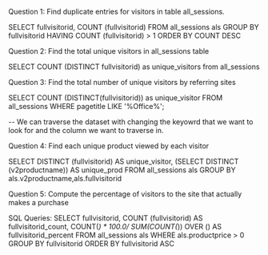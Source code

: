 Question 1: Find duplicate entries for visitors in table all_sessions.




SELECT fullvisitorid,
COUNT (fullvisitorid)
FROM all_sessions als
GROUP BY fullvisitorid
HAVING COUNT (fullvisitorid) > 1
ORDER BY COUNT DESC





Question 2: Find the total unique visitors in all_sessions table


SELECT COUNT (DISTINCT fullvisitorid) as unique_visitors
from all_sessions





Question 3: Find the total number of unique visitors by referring sites


SELECT COUNT (DISTINCT(fullvisitorid)) as unique_visitor
FROM all_sessions
WHERE pagetitle LIKE '%Office%';


-- We can traverse the dataset with changing the keyowrd that we want to look for and the column we want to traverse in.




Question 4: Find each unique product viewed by each visitor 


SELECT DISTINCT (fullvisitorid) AS unique_visitor, 
	(SELECT DISTINCT (v2productname)) AS unique_prod
FROM all_sessions als
GROUP BY als.v2productname,als.fullvisitorid 






Question 5: Compute the percentage of visitors to the site that actually makes a purchase

SQL Queries:
SELECT fullvisitorid, COUNT (fullvisitorid) AS fullvisitorid_count,
COUNT(*) * 100.0/ SUM(COUNT(*)) OVER () AS fullvisitorid_percent
FROM all_sessions als
	WHERE als.productprice > 0
GROUP BY fullvisitorid
ORDER BY fullvisitorid ASC



